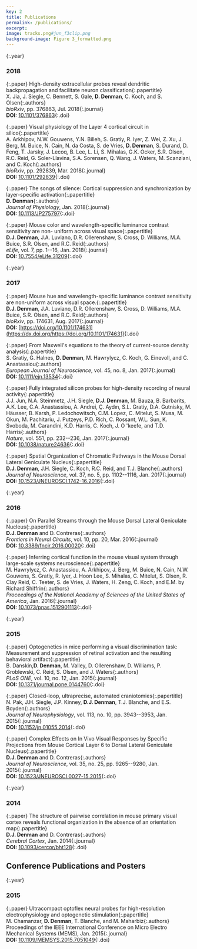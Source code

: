 ```yaml
---
key: 2
title: Publications
permalink: /publications/
excerpt: 
image: tracks.png#jun_f3clip.png
background-image: Figure 3_formatted.png
---
```


{:.year}
### 2018

{:.paper}
<span>High-density extracellular probes reveal dendritic backpropagation and facilitate neuron classification</span>{:.papertitle}  
<span>X. Jia, J. Siegle, C. Bennett, S. Gale, **D. Denman**, C. Koch, and S. Olsen</span>{:.authors}  
<span>_bioRxiv_, pp. 376863, Jul. 2018</span>{:.journal}  
<span>**DOI:** [10.1101/376863](https://dx.doi.org/10.1101/376863)</span>{:.doi}  

{:.paper}
<span>Visual physiology of the Layer 4 cortical circuit in silico</span>{:.papertitle}  
<span>A. Arkhipov, N.W. Gouwens, Y.N. Billeh, S. Gratiy, R. Iyer, Z. Wei, Z. Xu, J. Berg, M. Buice, N. Cain, N. da Costa, S. de Vries, **D. Denman**, S. Durand, D. Feng, T. Jarsky, J. Lecoq, B. Lee, L. Li, S. Mihalas, G.K. Ocker, S.R. Olsen, R.C. Reid, G. Soler-Llavina, S.A. Sorensen, Q. Wang, J. Waters, M. Scanziani, and C. Koch</span>{:.authors}  
<span>_bioRxiv_, pp. 292839, Mar. 2018</span>{:.journal}  
<span>**DOI:** [10.1101/292839](https://dx.doi.org/10.1101/292839)</span>{:.doi}  

{:.paper}
<span>The songs of silence: Cortical suppression and synchronization by layer-specific activation</span>{:.papertitle}  
<span>**D. Denman**</span>{:.authors}  
<span>_Journal of Physiology_, Jan. 2018</span>{:.journal}  
<span>**DOI:** [10.1113/JP275797](https://dx.doi.org/10.1113/JP275797)</span>{:.doi}  

{:.paper}
<span>Mouse color and wavelength-specific luminance contrast sensitivity are non- uniform across visual space</span>{:.papertitle}  
<span>**D.J. Denman**, J.A. Luviano, D.R. Ollerenshaw, S. Cross, D. Williams, M.A. Buice, S.R. Olsen, and R.C. Reid</span>{:.authors}  
<span>_eLife_, vol. 7, pp. 1--16, Jan. 2018</span>{:.journal}  
<span>**DOI:** [10.7554/eLife.31209](https://dx.doi.org/10.7554/eLife.31209)</span>{:.doi}  

{:.year}
### 2017

{:.paper}
<span>Mouse hue and wavelength-specific luminance contrast sensitivity are non-uniform across visual space.</span>{:.papertitle}  
<span>**D.J. Denman**, J.A. Luviano, D.R. Ollerenshaw, S. Cross, D. Williams, M.A. Buice, S.R. Olsen, and R.C. Reid</span>{:.authors}  
<span>_bioRxiv_, pp. 174631, Aug. 2017</span>{:.journal}  
<span>**DOI:** [https://doi.org/10.1101/174631](https://dx.doi.org/https://doi.org/10.1101/174631)</span>{:.doi}  

{:.paper}
<span>From Maxwell's equations to the theory of current-source density analysis</span>{:.papertitle}  
<span>S. Gratiy, G. Halnes, **D. Denman**, M. Hawrylycz, C. Koch, G. Einevoll, and C. Anastassiou</span>{:.authors}  
<span>_European Journal of Neuroscience_, vol. 45, no. 8, Jan. 2017</span>{:.journal}  
<span>**DOI:** [10.1111/ejn.13534](https://dx.doi.org/10.1111/ejn.13534)</span>{:.doi}  

{:.paper}
<span>Fully integrated silicon probes for high-density recording of neural activity</span>{:.papertitle}  
<span>J.J. Jun, N.A. Steinmetz, J.H. Siegle, **D.J. Denman**, M. Bauza, B. Barbarits, A.K. Lee, C.A. Anastassiou, A. Andrei, Ç. Aydın, S.L. Gratiy, D.A. Gutnisky, M. Häusser, B. Karsh, P. Ledochowitsch, C.M. Lopez, C. Mitelut, S. Musa, M. Okun, M. Pachitariu, J. Putzeys, P.D. Rich, C. Rossant, W.L. Sun, K. Svoboda, M. Carandini, K.D. Harris, C. Koch, J. O 'keefe, and T.D. Harris</span>{:.authors}  
<span>_Nature_, vol. 551, pp. 232--236, Jan. 2017</span>{:.journal}  
<span>**DOI:** [10.1038/nature24636](https://dx.doi.org/10.1038/nature24636)</span>{:.doi}  

{:.paper}
<span>Spatial Organization of Chromatic Pathways in the Mouse Dorsal Lateral Geniculate Nucleus</span>{:.papertitle}  
<span>**D.J. Denman**, J.H. Siegle, C. Koch, R.C. Reid, and T.J. Blanche</span>{:.authors}  
<span>_Journal of Neuroscience_, vol. 37, no. 5, pp. 1102--1116, Jan. 2017</span>{:.journal}  
<span>**DOI:** [10.1523/JNEUROSCI.1742-16.2016](https://dx.doi.org/10.1523/JNEUROSCI.1742-16.2016)</span>{:.doi}  

{:.year}
### 2016

{:.paper}
<span>On Parallel Streams through the Mouse Dorsal Lateral Geniculate Nucleus</span>{:.papertitle}  
<span>**D.J. Denman** and D. Contreras</span>{:.authors}  
<span>_Frontiers in Neural Circuits_, vol. 10, pp. 20, Mar. 2016</span>{:.journal}  
<span>**DOI:** [10.3389/fncir.2016.00020](https://dx.doi.org/10.3389/fncir.2016.00020)</span>{:.doi}  

{:.paper}
<span>Inferring cortical function in the mouse visual system through large-scale systems neuroscience</span>{:.papertitle}  
<span>M. Hawrylycz, C. Anastassiou, A. Arkhipov, J. Berg, M. Buice, N. Cain, N.W. Gouwens, S. Gratiy, R. Iyer, J. Hoon Lee, S. Mihalas, C. Mitelut, S. Olsen, R. Clay Reid, C. Teeter, S. de Vries, J. Waters, H. Zeng, C. Koch, and E.M. by Richard Shiffrin</span>{:.authors}  
<span>_Proceedings of the National Academy of Sciences of the United States of America_, Jan. 2016</span>{:.journal}  
<span>**DOI:** [10.1073/pnas.1512901113](https://dx.doi.org/10.1073/pnas.1512901113)</span>{:.doi}  

{:.year}
### 2015

{:.paper}
<span>Optogenetics in mice performing a visual discrimination task: Measurement and suppression of retinal activation and the resulting behavioral artifact</span>{:.papertitle}  
<span>B. Danskin,**D. Denman**, M. Valley, D. Ollerenshaw, D. Williams, P. Groblewski, C. Reid, S. Olsen, and J. Waters</span>{:.authors}  
<span>_PLoS ONE_, vol. 10, no. 12, Jan. 2015</span>{:.journal}  
<span>**DOI:** [10.1371/journal.pone.0144760](https://dx.doi.org/10.1371/journal.pone.0144760)</span>{:.doi}  

{:.paper}
<span>Closed-loop, ultraprecise, automated craniotomies</span>{:.papertitle}  
<span>N. Pak, J.H. Siegle, J.P. Kinney, **D.J. Denman**, T.J. Blanche, and E.S. Boyden</span>{:.authors}  
<span>_Journal of Neurophysiology_, vol. 113, no. 10, pp. 3943--3953, Jan. 2015</span>{:.journal}  
<span>**DOI:** [10.1152/jn.01055.2014](https://dx.doi.org/10.1152/jn.01055.2014)</span>{:.doi}  

{:.paper}
<span>Complex Effects on In Vivo Visual Responses by Specific Projections from Mouse Cortical Layer 6 to Dorsal Lateral Geniculate Nucleus</span>{:.papertitle}  
<span>**D.J. Denman** and D. Contreras</span>{:.authors}  
<span>_Journal of Neuroscience_, vol. 35, no. 25, pp. 9265--9280, Jan. 2015</span>{:.journal}  
<span>**DOI:** [10.1523/JNEUROSCI.0027-15.2015](https://dx.doi.org/10.1523/JNEUROSCI.0027-15.2015)</span>{:.doi}  

{:.year}
### 2014

{:.paper}
<span>The structure of pairwise correlation in mouse primary visual cortex reveals functional organization in the absence of an orientation map</span>{:.papertitle}  
<span>**D.J. Denman** and D. Contreras</span>{:.authors}  
<span>_Cerebral Cortex_, Jan. 2014</span>{:.journal}  
<span>**DOI:** [10.1093/cercor/bht128](https://dx.doi.org/10.1093/cercor/bht128)</span>{:.doi}  

Conference Publications and Posters
---

{:.year}
### 2015

{:.paper}
<span>Ultracompact optoflex neural probes for high-resolution electrophysiology and optogenetic stimulation</span>{:.papertitle}  
<span>M. Chamanzar, **D. Denman**, T. Blanche, and M. Maharbiz</span>{:.authors}  
<span>Proceedings of the IEEE International Conference on Micro Electro Mechanical Systems (MEMS), Jan. 2015</span>{:.journal}  
<span>**DOI:** [10.1109/MEMSYS.2015.7051049](https://dx.doi.org/10.1109/MEMSYS.2015.7051049)</span>{:.doi}  
